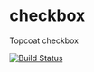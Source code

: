 checkbox
========

Topcoat checkbox

[![Build Status](https://travis-ci.org/topcoat/checkbox.png?branch=master)](https://travis-ci.org/topcoat/checkbox)
